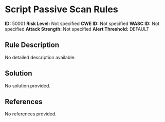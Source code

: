 
# Script Passive Scan Rules

**ID:** 50001
**Risk Level:** Not specified
**CWE ID:** Not specified
**WASC ID:** Not specified
**Attack Strength:** Not specified
**Alert Threshold:** DEFAULT

## Rule Description
No detailed description available.

## Solution
No solution provided.

## References
No references provided.
